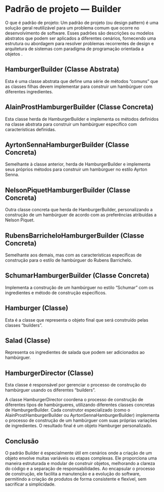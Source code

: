 # Padrão de projeto — Builder

O que é padrão de projeto:
Um padrão de projeto (ou design pattern) é uma solução geral reutilizável para um problema comum que ocorre no desenvolvimento de software. Esses padrões são descrições ou modelos abstratos que podem ser aplicados a diferentes cenários, fornecendo uma estrutura ou abordagem para resolver problemas recorrentes de design e arquitetura de sistemas com paradigma de programação orientada a objetos .


## HamburgerBuilder (Classe Abstrata)
Esta é uma classe abstrata que define uma série de métodos “comuns” que as classes filhas devem implementar para construir um hambúrguer com diferentes ingredientes.

## AlainProstHamburgerBuilder (Classe Concreta)
Esta classe herda de HamburgerBuilder e implementa os métodos definidos na classe abstrata para construir um hambúrguer específico com características definidas.

## AyrtonSennaHamburgerBuilder (Classe Concreta)

Semelhante à classe anterior, herda de HamburgerBuilder e implementa seus próprios métodos para construir um hambúrguer no estilo Ayrton Senna.

## NelsonPiquetHamburgerBuilder (Classe Concreta)
Outra classe concreta que herda de HamburgerBuilder, personalizando a construção de um hambúrguer de acordo com as preferências atribuídas a Nelson Piquet.

## RubensBarricheloHamburgerBuilder (Classe Concreta)
Semelhante aos demais, mas com as características específicas de construção para o estilo de hambúrguer do Rubens Barrichelo.

## SchumarHamburgerBuilder (Classe Concreta)
Implementa a construção de um hambúrguer no estilo “Schumar” com os ingredientes e método de construção específicos.

## Hamburger (Classe)
Esta é a classe que representa o objeto final que será construído pelas classes “builders”.

## Salad (Classe)
Representa os ingredientes de salada que podem ser adicionados ao hambúrguer.

## HamburgerDirector (Classe)
Esta classe é responsável por gerenciar o processo de construção do hambúrguer usando os diferentes “builders”.

A classe HamburgerDirector coordena o processo de construção de diferentes tipos de hambúrgueres, utilizando diferentes classes concretas de HamburgerBuilder. Cada construtor especializado (como o AlainProstHamburgerBuilder ou AyrtonSennaHamburgerBuilder) implementa o processo de construção de um hambúrguer com suas próprias variações de ingredientes. O resultado final é um objeto Hamburger personalizado.

## Conclusão

O padrão Builder é especialmente útil em cenários onde a criação de um objeto envolve muitas variáveis ou etapas complexas. Ele proporciona uma maneira estruturada e modular de construir objetos, melhorando a clareza do código e a separação de responsabilidades. Ao encapsular o processo de construção, ele facilita a manutenção e a evolução do software, permitindo a criação de produtos de forma consistente e flexível, sem sacrificar a simplicidade.
